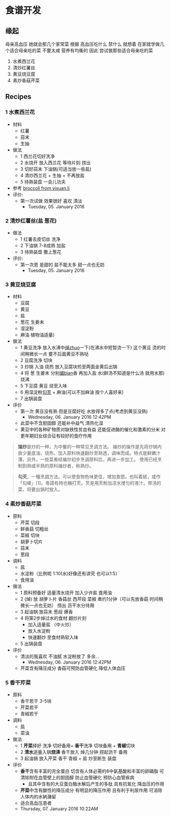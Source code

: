 # 食谱开发

## 缘起

母亲高血压 她就会那几个家常菜 
根据 高血压吃什么 禁什么 就想着 在家就学做几个适合母亲吃的菜 不要太咸 营养有均衡的 
因此 尝试做那些适合母亲吃的菜

1. 水煮西兰花
2. 清炒红薯丝
3. 黄豆烧豆腐
4. 素炒香菇芹菜

## Recipes

### 1 水煮西兰花
- 材料
	- 红薯
	- 蒜末 
	- 生抽
- 做法
	- 1 西兰花切好洗净
	- 2 水烧开 放入西兰花 等待片刻 捞出
	- 3 切好蒜末 下油锅(可适当放一些盐)
	- 4 清炒西兰花 + 生抽 + 不再放盐
	- 5 待熟装盘 一会儿功夫
- 参考 [broccoli from yixuan.li](http://yixuan.li/yixuan/2015/12/15/broccoli/) 
- 评价: 
	- 第一次试做 效果很好 喜欢 清淡
		- Tuesday, 05. January 2016

### 2 清炒红薯丝(盐 葱花)
- 做法
	- 1 红薯去皮切丝 洗净
	- 2 下油锅 7-8成熟 加盐
	- 3 待熟装盘 撒上葱花
- 评价: 
	- 第一次恩 是甜的 盐不能太多 甜一点也无妨
		- Tuesday, 05. January 2016

### 3 黄豆烧豆腐
- 材料
	- 豆腐 
	- 黄豆 
	- 盐 
	- 葱花 生姜末 
	- 湿淀粉 
	- 麻油 植物油适量)
- 做法
	- 1 黄豆洗净 放入水沸中[焯zhuo](https://zh.wikipedia.org/wiki/%E7%84%AF)一下(在沸水中短暂烫一下) 这个黄豆 烫的时间稍微长一点 要不后面黄豆不熟哒
	- 2 豆腐洗净 切块
	- 3 炒锅 入油 烧热 放入豆腐块煎至两面金黄后出锅
	- 4 将 葱 生姜末 分别[煸bian](https://zh.wikipedia.org/wiki/%E7%85%B8)香 再加入盐 水(鲜汤不知道是什么汤 就用水那)烧沸
	- 5 下豆腐 黄豆 烧至入味 
	- 6 用湿淀粉[勾芡](https://zh.wikipedia.org/wiki/%E5%8B%BE%E8%8A%A1) + 麻油(可以不加麻油 按个人喜好来)
	- 7 出锅装盘
- 评价
	- 第一次 黄豆没有熟 但是豆腐好吃 水放得多了点(考虑到黄豆没熟)
		- Wednesday, 06. January 2016 12:42PM 
	- 此菜中不含胆固醇 还能补中益气 清热化湿
	- 黄豆中的各种矿物质对缺铁性贫血有益 还能促进酶的催化和激素的分米 对更年期妇女综合征有较好的食疗作用

> **煸炒**是炒的一种，为中餐的一种常见烹调方法。
> 煸炒的操作是先将炒锅内放少量底油，烧热，加入原料快速翻炒至熟透，调味而成。特点是鲜嫩汁薄。另外，一些菜肴经煸炒初步烹调原料后，再进一步加工。
> 使用已经烹制到熟或半熟的原料煸炒者，称熟炒。

> **勾芡**，一種烹調方法。可以使食物色味更佳，增加食慾。也叫着腻，或作「勾縴」[1]。粵語有時也稱打芡。芡是用芡粉加凉水搅匀的液汁。带汤的菜，将要出锅时放入。

### 4 素炒香菇芹菜

- 原料
	- 芹菜 切段
	- 鲜香菇 切粗丝
	- 菜椒 切块
	- 胡萝卜切片
	- 蒜末 
	- 葱段
- 调料
	- 盐
	- 水淀粉（比例呢 1:10(水)好像还有讲究 也可以1:5）
	- 食用油
- 做法
	- 1 原料预备好 适量清水烧开 加入少许盐 食用油
	- 2 (焯) 放 胡萝卜片  香菇丝 西芹段 菜椒 煮约1分钟（可以先放香菇 时间稍微长一点也无妨） 捞出 沥干水分待用 
	- 3 起油锅 放蒜末 葱段 爆香
	- 4 将第2步焯过水的食材 翻炒片刻 
		- 加入适量盐 （中火炒） 
		- 放入水淀粉 
		- 快速翻炒 至食材熟软入味 
	- 5 出锅装盘
- 评价
	- 清淡的我喜欢 不油腻 水淀粉放了 多余...
		- Wednesday, 06. January 2016 12:42PM 
	- 芹菜含有降压成分 香菇可预防血管硬化 降低人体血压

### 5 香干芹菜

- 原料
	- 香干若干 3-5块
	- 芹菜若干
	- 青椒若干
- 调料
	- 盐
	- 菜油
- 做法
	- 1 **芹菜**择好 洗净 切好备用+ **香干**洗净 切块备用 + **青椒**切块
	- 2 **清水**适量入锅**烧沸** 香干放入 焯几分钟 捞起沥干 备用
	- 3 起油锅 放入芹菜 香干 青椒 + 盐 炒至断生 装盘
- 评价
	- **香干**含有丰富的完全蛋白 切含有人体必需的8中氨基酸和丰富的卵磷脂 可清除附在血管壁上的胆固醇 防止血管硬化 预防心血管疾病 
		- 且其中含有的大豆蛋白酶水解后产生的多肽 具有抗氧化 降血压的作用
	- **芹菜**中含有酸性的降压成分 有明显的降压作用 且有利于利尿作用 可消除人体内的水納潴留 
	- 适合高血压患者
	- Thursday, 07. January 2016 10:22AM 

	